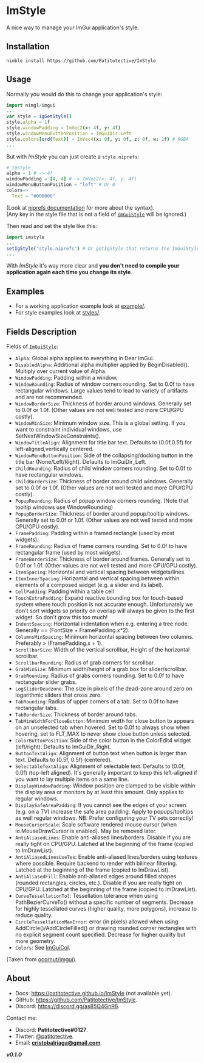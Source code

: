 # ImStyle
A nice way to manage your ImGui application's style.

## Installation
```
nimble install https://github.com/Patitotective/ImStyle
```

## Usage
Normally you would do this to change your application's style:
```nim
import nimgl/imgui
...
var style = igGetStyle()
style.alpha = 1f
style.windowPadding = ImVec2(x: 4f, y: 4f)
style.windowMenuButtonPosition = ImGuiDir.Left
style.colors[ord(Text)] = ImVec4(x: 0f, y: 0f, z: 0f, w: 1f) # RGBA
...
```
But with _ImStyle_ you can just create a `style.niprefs`:
```nim
# ImStyle
alpha = 1 # -> 4f
windowPadding = [4, 4] # -> ImVec2(x: 4f, y: 4f) 
windowMenuButtonPosition = "left" # Or 0
colors=>
  Text = "#000000"
```
(Look at [niprefs documentation](https://patitotective.github.io/niprefs) for more about the syntax).  
(Any key in the style file that is not a field of [`ImGuiStyle`](https://nimgl.dev/docs/imgui.html#ImGuiStyle) will be ignored.)

Then read and set the style like this:
```nim
import imstyle
...
setIgStyle("style.niprefs") # Or getIgStyle that returns the ImGuiStyle object itself
...
```
With _ImStyle_ it's way more clear and **you don't need to compile your application again each time you change its style**.

## Examples
- For a working application example look at [example/](https://github.com/Patitotective/ImStyle/tree/main/example).
- For style examples look at [styles/](https://github.com/Patitotective/ImStyle/tree/main/styles).

## Fields Description
Fields of [`ImGuiStyle`](https://nimgl.dev/docs/imgui.html#ImGuiStyle):
- `Alpha`: Global alpha applies to everything in Dear ImGui.
- `DisabledAlpha`: Additional alpha multiplier applied by BeginDisabled(). Multiply over current value of Alpha.
- `WindowPadding`: Padding within a window.
- `WindowRounding`: Radius of window corners rounding. Set to 0.0f to have rectangular windows. Large values tend to lead to variety of artifacts and are not recommended.
- `WindowBorderSize`: Thickness of border around windows. Generally set to 0.0f or 1.0f. (Other values are not well tested and more CPU/GPU costly).
- `WindowMinSize`: Minimum window size. This is a global setting. If you want to constraint individual windows, use SetNextWindowSizeConstraints().
- `WindowTitleAlign`: Alignment for title bar text. Defaults to (0.0f,0.5f) for left-aligned,vertically centered.
- `WindowMenuButtonPosition`: Side of the collapsing/docking button in the title bar (None/Left/Right). Defaults to ImGuiDir_Left.
- `ChildRounding`: Radius of child window corners rounding. Set to 0.0f to have rectangular windows.
- `ChildBorderSize`: Thickness of border around child windows. Generally set to 0.0f or 1.0f. (Other values are not well tested and more CPU/GPU costly).
- `PopupRounding`: Radius of popup window corners rounding. (Note that tooltip windows use WindowRounding)
- `PopupBorderSize`: Thickness of border around popup/tooltip windows. Generally set to 0.0f or 1.0f. (Other values are not well tested and more CPU/GPU costly).
- `FramePadding`: Padding within a framed rectangle (used by most widgets).
- `FrameRounding`: Radius of frame corners rounding. Set to 0.0f to have rectangular frame (used by most widgets).
- `FrameBorderSize`: Thickness of border around frames. Generally set to 0.0f or 1.0f. (Other values are not well tested and more CPU/GPU costly).
- `ItemSpacing`: Horizontal and vertical spacing between widgets/lines.
- `ItemInnerSpacing`: Horizontal and vertical spacing between within elements of a composed widget (e.g. a slider and its label).
- `CellPadding`: Padding within a table cell
- `TouchExtraPadding`: Expand reactive bounding box for touch-based system where touch position is not accurate enough. Unfortunately we don't sort widgets so priority on overlap will always be given to the first widget. So don't grow this too much!
- `IndentSpacing`: Horizontal indentation when e.g. entering a tree node. Generally == (FontSize + FramePadding.x*2).
- `ColumnsMinSpacing`: Minimum horizontal spacing between two columns. Preferably > (FramePadding.x + 1).
- `ScrollbarSize`: Width of the vertical scrollbar, Height of the horizontal scrollbar.
- `ScrollbarRounding`: Radius of grab corners for scrollbar.
- `GrabMinSize`: Minimum width/height of a grab box for slider/scrollbar.
- `GrabRounding`: Radius of grabs corners rounding. Set to 0.0f to have rectangular slider grabs.
- `LogSliderDeadzone`: The size in pixels of the dead-zone around zero on logarithmic sliders that cross zero.
- `TabRounding`: Radius of upper corners of a tab. Set to 0.0f to have rectangular tabs.
- `TabBorderSize`: Thickness of border around tabs.
- `TabMinWidthForCloseButton`: Minimum width for close button to appears on an unselected tab when hovered. Set to 0.0f to always show when hovering, set to FLT_MAX to never show close button unless selected.
- `ColorButtonPosition`: Side of the color button in the ColorEdit4 widget (left/right). Defaults to ImGuiDir_Right.
- `ButtonTextAlign`: Alignment of button text when button is larger than text. Defaults to (0.5f, 0.5f) (centered).
- `SelectableTextAlign`: Alignment of selectable text. Defaults to (0.0f, 0.0f) (top-left aligned). It's generally important to keep this left-aligned if you want to lay multiple items on a same line.
- `DisplayWindowPadding`: Window position are clamped to be visible within the display area or monitors by at least this amount. Only applies to regular windows.
- `DisplaySafeAreaPadding`: If you cannot see the edges of your screen (e.g. on a TV) increase the safe area padding. Apply to popups/tooltips as well regular windows. NB: Prefer configuring your TV sets correctly!
- `MouseCursorScale`: Scale software rendered mouse cursor (when io.MouseDrawCursor is enabled). May be removed later.
- `AntiAliasedLines`: Enable anti-aliased lines/borders. Disable if you are really tight on CPU/GPU. Latched at the beginning of the frame (copied to ImDrawList).
- `AntiAliasedLinesUseTex`: Enable anti-aliased lines/borders using textures where possible. Require backend to render with bilinear filtering. Latched at the beginning of the frame (copied to ImDrawList).
- `AntiAliasedFill`: Enable anti-aliased edges around filled shapes (rounded rectangles, circles, etc.). Disable if you are really tight on CPU/GPU. Latched at the beginning of the frame (copied to ImDrawList).
- `CurveTessellationTol`: Tessellation tolerance when using PathBezierCurveTo() without a specific number of segments. Decrease for highly tessellated curves (higher quality, more polygons), increase to reduce quality.
- `CircleTessellationMaxError`: error (in pixels) allowed when using AddCircle()/AddCircleFilled() or drawing rounded corner rectangles with no explicit segment count specified. Decrease for higher quality but more geometry.
- `Colors`: See [ImGuiCol](https://nimgl.dev/docs/imgui.html#ImGuiCol).

(Taken from [ocornut/imgui](https://github.com/ocornut/imgui/blob/master/imgui.h#L1837)).

## About
- Docs: https://patitotective.github.io/ImStyle (not available yet).
- GitHub: https://github.com/Patitotective/ImStyle.
- Discord: https://discord.gg/as85Q4GnR6.

Contact me:
- Discord: **Patitotective#0127**.
- Tiwtter: [@patitotective](https://twitter.com/patitotective).
- Email: **cristobalriaga@gmail.com**.

***v0.1.0***
